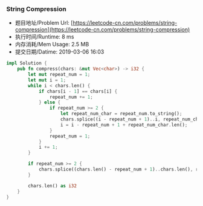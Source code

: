 
### String Compression
- 题目地址/Problem Url: [https://leetcode-cn.com/problems/string-compression](https://leetcode-cn.com/problems/string-compression)
- 执行时间/Runtime: 8 ms 
- 内存消耗/Mem Usage: 2.5 MB
- 提交日期/Datime: 2019-03-06 16:03

```rust
impl Solution {
    pub fn compress(chars: &mut Vec<char>) -> i32 {
        let mut repeat_num = 1;
        let mut i = 1;
        while i < chars.len() {
            if chars[i - 1] == chars[i] {
                repeat_num += 1;
            } else {
                if repeat_num >= 2 {
                    let repeat_num_char = repeat_num.to_string();
                    chars.splice((i - repeat_num + 1)..i, repeat_num_char.chars());
                    i = i - repeat_num + 1 + repeat_num_char.len();
                }
                repeat_num = 1;
            }
            i += 1;
        }

        if repeat_num >= 2 {
            chars.splice((chars.len() - repeat_num + 1)..chars.len(), repeat_num.to_string().chars());
        }

        chars.len() as i32
    }
}

```
